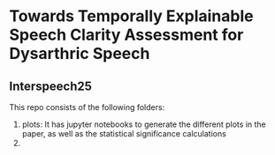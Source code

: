 # Towards Temporally Explainable Speech Clarity Assessment for Dysarthric Speech
## Interspeech25

This repo consists of the following folders:
1. plots: It has jupyter notebooks to generate the different plots in the paper, as well as the statistical significance calculations
2. 

